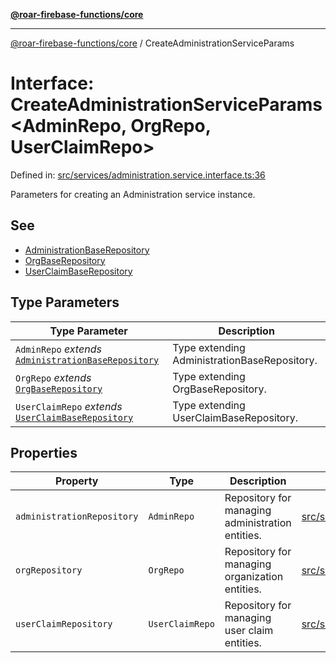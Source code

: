 [**@roar-firebase-functions/core**](../README.md)

---

[@roar-firebase-functions/core](../README.md) / CreateAdministrationServiceParams

# Interface: CreateAdministrationServiceParams\<AdminRepo, OrgRepo, UserClaimRepo\>

Defined in: [src/services/administration.service.interface.ts:36](src/src/services/administration.service.interface.ts#36)

Parameters for creating an Administration service instance.

## See

- [AdministrationBaseRepository](AdministrationBaseRepository.md)
- [OrgBaseRepository](OrgBaseRepository.md)
- [UserClaimBaseRepository](UserClaimBaseRepository.md)

## Type Parameters

| Type Parameter                                                                          | Description                                  |
| --------------------------------------------------------------------------------------- | -------------------------------------------- |
| `AdminRepo` _extends_ [`AdministrationBaseRepository`](AdministrationBaseRepository.md) | Type extending AdministrationBaseRepository. |
| `OrgRepo` _extends_ [`OrgBaseRepository`](OrgBaseRepository.md)                         | Type extending OrgBaseRepository.            |
| `UserClaimRepo` _extends_ [`UserClaimBaseRepository`](UserClaimBaseRepository.md)       | Type extending UserClaimBaseRepository.      |

## Properties

| Property                                                         | Type            | Description                                      | Defined in                                                                                                     |
| ---------------------------------------------------------------- | --------------- | ------------------------------------------------ | -------------------------------------------------------------------------------------------------------------- |
| <a id="administrationrepository"></a> `administrationRepository` | `AdminRepo`     | Repository for managing administration entities. | [src/services/administration.service.interface.ts:42](src/src/services/administration.service.interface.ts#42) |
| <a id="orgrepository"></a> `orgRepository`                       | `OrgRepo`       | Repository for managing organization entities.   | [src/services/administration.service.interface.ts:45](src/src/services/administration.service.interface.ts#45) |
| <a id="userclaimrepository"></a> `userClaimRepository`           | `UserClaimRepo` | Repository for managing user claim entities.     | [src/services/administration.service.interface.ts:48](src/src/services/administration.service.interface.ts#48) |
